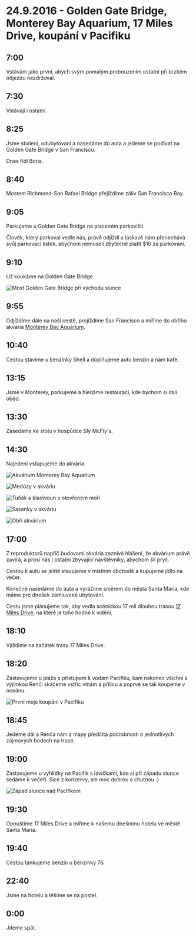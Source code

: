 # 24.9.2016 - Golden Gate Bridge, Monterey Bay Aquarium, 17 Miles Drive, koupání v Pacifiku

## 7:00

Vstávám jako první, abych svým pomalým probouzením ostatní při brzkém odjezdu nezdržoval.

## 7:30

Vstávají i ostatní.

## 8:25

Jsme sbalení, odubytovaní a nasedáme do auta a jedeme se podívat na Golden Gate Bridge v San Franciscu.

Dnes řídí Boris.

## 8:40

Mostem Richmond-San Rafael Bridge přejíždíme záliv San Francisco Bay.

## 9:05

Parkujeme u Golden Gate Bridge na placeném parkovišti.

Člověk, který parkoval vedle nás, právě odjíždí a laskavě nám přenechává svůj parkovací lístek, abychom nemuseli zbytečně platit $10 za parkování.

## 9:10

Už koukáme na Golden Gate Bridge.

![Most Golden Gate Bridge při východu slunce](images/20160924/20160924_091826.jpg)

## 9:55

Odjíždíme dále na naší cestě, projíždíme San Francisco a míříme do obřího akvária [Monterey Bay Aquarium](https://en.wikipedia.org/wiki/Monterey_Bay_Aquarium).

## 10:40

Cestou stavíme u benzínky Shell a doplňujeme autu benzín a nám kafe.

## 13:15

Jsme v Monterey, parkujeme a hledáme restauraci, kde bychom si dali oběd.

## 13:30

Zasedáme ke stolu v hospůdce Sly McFly's.

## 14:30

Najedení vstupujeme do akvária.

![Akvárium Monterey Bay Aquarium](images/20160924/20160924_143113.jpg)

![Medúzy v akváriu](images/20160924/20160924_154222.jpg)

![Tuňák a kladivoun v otevřeném moři](images/20160924/20160924_155023.jpg)

![Sasanky v akváriu](images/20160924/20160924_144928.jpg)

![Obří akvárium](images/20160924/20160924_144454.jpg)

## 17:00

Z reproduktorů napříč budovami akvária zaznívá hlášení, že akvárium právě zavírá, a prosí nás i ostatní zbývající návštěvníky, abychom šli pryč.

Cestou k autu se ještě stavujeme v místním obchodě a kupujeme jídlo na večer.

Konečně nasedáme do auta a vyrážíme směrem do města Santa Maria, kde máme pro dnešek zamluvené ubytování.

Cestu jsme plánujeme tak, aby vedla scénickou 17 mil dlouhou trasou [17 Miles Drive](https://en.wikipedia.org/wiki/17-Mile_Drive), na které je toho hodně k vidění.

## 18:10

Vjíždíme na začátek trasy 17 Miles Drive.

## 18:20

Zastavujeme u pláže s přístupem k vodám Pacifiku, kam nakonec všichni s výjimkou Renči skáčeme vstříc vlnám a přílivu a poprvé se tak koupeme v oceánu.

![První moje koupání v Pacifiku](images/20160924/20160924_181636.jpg)

## 18:45

Jedeme dál a Renča nám z mapy předčítá podrobnosti o jednotlivých zájmových bodech na trase.

## 19:00

Zastavujeme u vyhlídky na Pacifik s lavičkami, kde si při západu slunce sedáme k večeři. Sice z konzervy, ale moc dobrou a chutnou :)

![Západ slunce nad Pacifikem](images/20160924/20160924_185816.jpg)

## 19:30

Opouštíme 17 Miles Drive a míříme k našemu dnešnímu hotelu ve městě Santa Maria.

## 19:40

Cestou tankujeme benzín u benzínky 76.

## 22:40

Jsme na hotelu a těšíme se na postel.

## 0:00

Jdeme spát.
